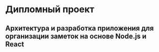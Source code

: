 # Дипломный проект

## Архитектура и разработка приложения для организации заметок на основе Node.js и React
